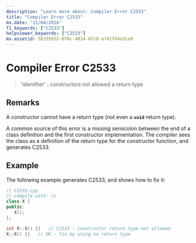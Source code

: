 ```yaml
---
description: "Learn more about: Compiler Error C2533"
title: "Compiler Error C2533"
ms.date: "11/04/2016"
f1_keywords: ["C2533"]
helpviewer_keywords: ["C2533"]
ms.assetid: 5b335652-076c-4824-87c8-a741f64a3ce0
---
```

# Compiler Error C2533

> 'identifier' : constructors not allowed a return type

## Remarks

A constructor cannot have a return type (not even a **`void`** return type).

A common source of this error is a missing semicolon between the end of a class definition and the first constructor implementation. The compiler sees the class as a definition of the return type for the constructor function, and generates C2533.

## Example

The following example generates C2533, and shows how to fix it:

```cpp
// C2533.cpp
// compile with: /c
class X {
public:
   X();
};

int X::X() {}   // C2533 - constructor return type not allowed
X::X() {}   // OK - fix by using no return type
```
